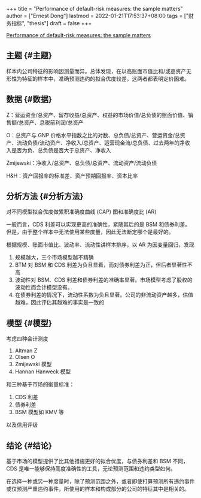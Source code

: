 +++
title = "Performance of default-risk measures: the sample matters"
author = ["Ernest Dong"]
lastmod = 2022-01-21T17:53:37+08:00
tags = ["财务指标", "thesis"]
draft = false
+++

[Performance of default-risk measures: the sample matters](https://www.sciencedirect.com/science/article/pii/S0378426620302211)


## 主题 {#主题}

样本内公司特征的影响因测量而异。总体发现，在以高账面市值比和/或高资产无形性为特征的样本中，准确预测违约的拟合优度较差，这两者都表明定价困难。


## 数据 {#数据}

Z：营运资金/总资产、留存收益/总资产、权益的市场价值/总负债的账面价值、销售额/总资产、息税前利润/总资产

O：总资产与 GNP 价格水平指数之比的对数、总负债/总资产、营运资金/总资产、流动负债/流动资产、净收入/总资产、运营现金流/总负债、过去两年的净收入是否为负、总负债是否大于总资产、净收入

Zmijewski：净收入/总资产、总负债/总资产、流动资产/流动负债

H&H：资产回报率的标准差、资产预期回报率、资本比率


## 分析方法 {#分析方法}

对不同模型拟合优度做累积准确度曲线 (CAP) 图和准确度比 (AR)

一般而言，CDS 利差可以实现更高的准确性，紧随其后的是 BSM 和债券利差。但是，由于整个样本中无法使用某些度量，因此无法断定哪个是最好的。

根据规模、账面市值比、波动率、流动性讲样本排序，以 AR 为因变量回归，发现

1.  规模越大，三个市场模型越不精确
2.  BTM 对 BSM 和 CDS 利差为负且显着，而对债券利差为正，但后者显著性不高
3.  波动性对 BSM、CDS 利差和债券利差的准确率显著。市场模型考虑了股权的波动性而会计模型没有。
4.  在债券利差的情况下，流动性系数为负且显著。公司的非流动资产越多，估值越难，因此评估其越难的事实是一致的


## 模型 {#模型}

考虑四种会计测度

1.  Altman Z
2.  Olsen O
3.  Zmijewski 模型
4.  Hannan Hanweck 模型

和三种基于市场的衡量标准：

1.  CDS 利差
2.  债券利差
3.  BSM 模型如 KMV 等

以及信用评级


## 结论 {#结论}

基于市场的模型提供了比其他措施更好的拟合优度，与债券利差和 BSM 不同，CDS 是唯一能够保持高度准确性的工具，无论预测范围和违约类型如何。

在选择一种或另一种度量时，除了预测范围之外，或者即使打算预测所有违约事件或仅预测严重违约事件，所使用的样本和构成部分的公司的特征其中是相关的。

<style>.csl-entry{text-indent: -1.5em; margin-left: 1.5em;}</style><div class="csl-bib-body">
</div>